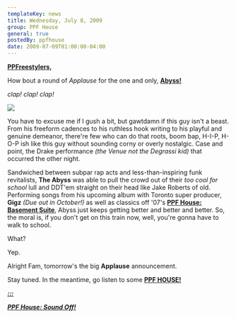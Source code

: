 ```yaml
---
templateKey: news
title: Wednesday, July 8, 2009
group: PPF House
general: true
postedBy: ppfhouse
date: 2009-07-09T01:00:00-04:00
---
```

[**PPFreestylers,** ](http://www.myspace.com/ppfhouse)

How bout a round of *Applause* for the one and only, [**Abyss!**](http://www.myspace.com/thabyss)

*clap! clap! clap!*

![](http://photos-e.ak.fbcdn.net/photos-ak-snc1/v344/20/105/513701847/n513701847_1000556_2059.jpg)

You have to excuse me if I gush a bit, but gawtdamn if this guy isn't a beast. From his freeform cadences to his ruthless hook writing to his playful and genuine demeanor, there're few who can do that roots, boom bap, H-I-P, H-O-P ish like this guy without sounding corny or overly nostalgic. Case and point, the Drake performance *(the Venue not the Degrassi kid)* that occurred the other night.

Sandwiched between subpar rap acts and less-than-inspiring funk revitalists, **The Abyss** was able to pull the crowd out of their *too cool for school* lull and DDT'em straight on their head like Jake Roberts of old. Performing songs from his upcoming album with Toronto super producer, **Gigz** *(Due out in October!)* as well as classics off '07's [**PPF House: Basement Suite**](http://ppfhouse.bandcamp.com/album/ppf-house-basement-suite), Abyss just keeps getting better and better and better. So, the moral is, if you don't get on this train now, well, you're gonna have to walk to school.

What?

Yep.

Alright Fam, tomorrow's the big **Applause** announcement.

Stay tuned. In the meantime, go listen to some [**PPF HOUSE!**](http://ppfhouse.bandcamp.com)

[***:::*** ](http://www.youtube.com/watch?v=2v-ZmRkcDtU)

[***PPF House: Sound Off!***](http://www.youtube.com/watch?v=2v-ZmRkcDtU)